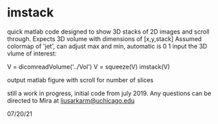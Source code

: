 # imstack
quick matlab code designed to show 3D stacks of 2D images and scroll through. 
Expects 3D volume with dimensions of [x,y,stack]
Assumed colormap of 'jet', can adjust max and min, automatic is 0 1
input the 3D vlume of interest:

V = dicomreadVolume('../Vol')
V = squeeze(V)
imstack(V)

output matlab figure with scroll for number of slices 

still a work in progress, initial code from july 2019. 
Any questions can be directed to Mira at liusarkarm@uchicago.edu

07/20/21

